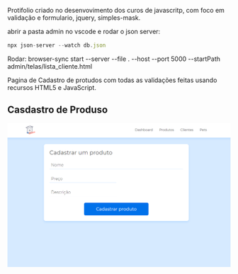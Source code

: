 Protifolio  criado no desenvovimento dos curos de javascritp, com foco em validação e formulario, jquery, simples-mask.



abrir a pasta admin no vscode e 
rodar o json server: 
```js
npx json-server --watch db.json
```

Rodar: browser-sync start --server --file . --host --port 5000 --startPath admin/telas/lista_cliente.html


Pagina de Cadastro de protudos com todas as validações feitas  usando recursos HTML5 e  JavaScript.


<h2> Casdastro de Produso</h2>
<img src="/Cadastrar_Produto.png">
